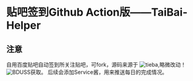  # 贴吧签到Github Action版——TaiBai-Helper
 
## 注意

  自用百度贴吧自动签到所关注贴吧，可fork，源码来源于  ![tieba](https://github.com/ghosx/tieba),略微改动！
  ![BDUSS](https://passport.baidu.com/v2/?login)获取。
  后续会添加Service酱，用来推送每日的完成情况。
